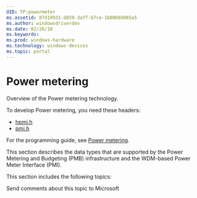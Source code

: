 ```yaml
---
UID: TP:powermeter
ms.assetid: 87d19931-d859-3aff-b7ce-1b0060d965a5
ms.author: windowsdriverdev
ms.date: 02/26/18
ms.keywords: 
ms.prod: windows-hardware
ms.technology: windows-devices
ms.topic: portal
---
```


# Power metering


Overview of the Power metering technology.

To develop Power metering, you need these headers:

 * [hpmi.h](..\hpmi\index.md)
 * [pmi.h](..\pmi\index.md)

For the programming guide, see [Power metering](https://docs.microsoft.com/en-us/windows-hardware/drivers/powermeter).

This section describes the data types that are supported by the Power Metering and Budgeting (PMB) infrastructure and the WDM-based Power Meter Interface (PMI).

This section includes the following topics:

Send comments about this topic to Microsoft

